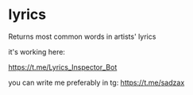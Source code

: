 # lyrics
Returns most common words in artists' lyrics

it's working here:

https://t.me/Lyrics_Inspector_Bot

you can write me preferably in tg: https://t.me/sadzax
